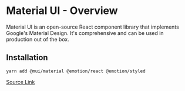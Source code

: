 # Material UI - Overview

Material UI is an open-source React component library that implements Google's Material Design. It's comprehensive and can be used in production out of the box.


## Installation
```
yarn add @mui/material @emotion/react @emotion/styled
```

[Source Link](https://mui.com/material-ui/getting-started/installation/)
